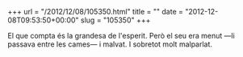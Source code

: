 +++
url = "/2012/12/08/105350.html"
title = ""
date = "2012-12-08T09:53:50+00:00"
slug = "105350"
+++

El que compta és la grandesa de l'esperit. Però el seu era menut —li passava entre les cames— i malvat. I sobretot molt malparlat.
